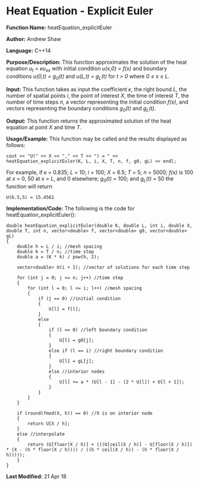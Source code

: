 # Heat Equation - Explicit Euler

**Function Name:** heatEquation_explicitEuler

**Author:** Andrew Shaw

**Language:** C++14

**Purpose/Description:** This function approximates the solution of the heat equation *u<sub>t</sub> = &kappa;u<sub>xx</sub>* with initial condition *u(x,0) = f(x)* and boundary conditions *u(0,t) = g<sub>0</sub>(t)* and *u(L,t) = g<sub>L</sub>(t)* for *t > 0* where *0 &le; x &le; L*.

**Input:** This function takes as input the coefficient *&kappa;*, the right bound *L*, the number of spatial points *i*, the point of interest *X*, the time of interest *T*, the number of time steps *n*, a vector representing the initial condition *f(x)*, and vectors representing the boundary conditions *g<sub>0</sub>(t)* and *g<sub>L</sub>(t)*.

**Output:** This function returns the approximated solution of the heat equation at point *X* and time *T*.

**Usage/Example:** This function may be called and the results displayed as follows:
~~~~
cout << "U(" << X << "," << T << ") = " << heatEquation_explicitEuler(K, L, i, X, T, n, f, g0, gL) << endl;
~~~~
For example, if *&kappa;* = 0.835; *L* = 10; *i* = 100; *X* = 6.5; *T* = 5; *n* = 5000; *f(x)* is 100 at *x* = 0, 50 at *x = L*, and 0 elsewhere; *g<sub>0</sub>(t)* = 100; and *g<sub>L</sub>(t)* = 50 the function will return
~~~~
U(6.5,5) = 15.4561
~~~~
**Implementation/Code:** The following is the code for heatEquation_explicitEuler():
~~~~
double heatEquation_explicitEuler(double K, double L, int i, double X, double T, int n, vector<double> f, vector<double> g0, vector<double> gL)
{
	double h = L / i; //mesh spacing
	double k = T / n; //time step
	double a = (K * k) / pow(h, 2);

	vector<double> U(i + 1); //vector of solutions for each time step

	for (int j = 0; j <= n; j++) //time step
	{
		for (int l = 0; l <= i; l++) //mesh spacing
		{
			if (j == 0) //initial condition
			{
				U[l] = f[l];
			}
			else
			{
				if (l == 0) //left boundary condition
				{
					U[l] = g0[j];
				}
				else if (l == i) //right boundary condition
				{
					U[l] = gL[j];
				}
				else //interior nodes
				{
					U[l] += a * (U[l - 1] - (2 * U[l]) + U[l + 1]);
				}
			}
		}
	}

	if (round(fmod(X, h)) == 0) //X is on interior node
	{
		return U[X / h];
	}
	else //interpolate
	{
		return (U[floor(X / h)] + (((U[ceil(X / h)] - U[floor(X / h)]) * (X - (h * floor(X / h)))) / ((h * ceil(X / h)) - (h * floor(X / h)))));
	}
}
~~~~
**Last Modified:** 21 Apr 18
